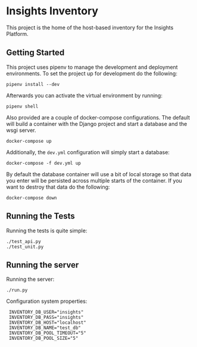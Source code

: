 # Insights Inventory

This project is the home of the host-based inventory for the Insights Platform.

## Getting Started

This project uses pipenv to manage the development and deployment environments.
To set the project up for development do the following:

```
pipenv install --dev
```

Afterwards you can activate the virtual environment by running:

```
pipenv shell
```

Also provided are a couple of docker-compose configurations.  The default will
build a container with the Django project and start a database and the wsgi
server.

```
docker-compose up
```

Additionally, the `dev.yml` configuration will simply start a database:

```
docker-compose -f dev.yml up
```

By default the database container will use a bit of local storage so that data
you enter will be persisted across multiple starts of the container.  If you
want to destroy that data do the following:

```
docker-compose down
```

## Running the Tests

Running the tests is quite simple:

```
./test_api.py
./test_unit.py
```

## Running the server

Running the server:

```
./run.py
```

Configuration system properties:

```
 INVENTORY_DB_USER="insights"
 INVENTORY_DB_PASS="insights"
 INVENTORY_DB_HOST="localhost"
 INVENTORY_DB_NAME="test_db"
 INVENTORY_DB_POOL_TIMEOUT="5"
 INVENTORY_DB_POOL_SIZE="5"
```
